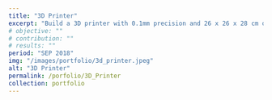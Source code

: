 ```yaml
---
title: "3D Printer"
excerpt: "Build a 3D printer with 0.1mm precision and 26 x 26 x 28 cm of usable area with a budget restricted to $80,00 (USD)."
# objective: ""
# contribution: ""
# results: ""
period: "SEP 2018"
img: "/images/portfolio/3d_printer.jpeg"
alt: "3D Printer"
permalink: /porfolio/3D_Printer
collection: portfolio
---
```

